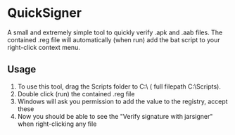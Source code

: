 # QuickSigner

A small and extremely simple tool to quickly verify .apk and .aab files.
The contained .reg file will automatically (when run) add the bat script to your right-click context menu.

## Usage
1. To use this tool, drag the Scripts folder to C:\ ( full filepath C:\Scripts).
2. Double click (run) the contained .reg file
3. Windows will ask you permission to add the value to the registry, accept these
4. Now you should be able to see the "Verify signature with jarsigner" when right-clicking any file
